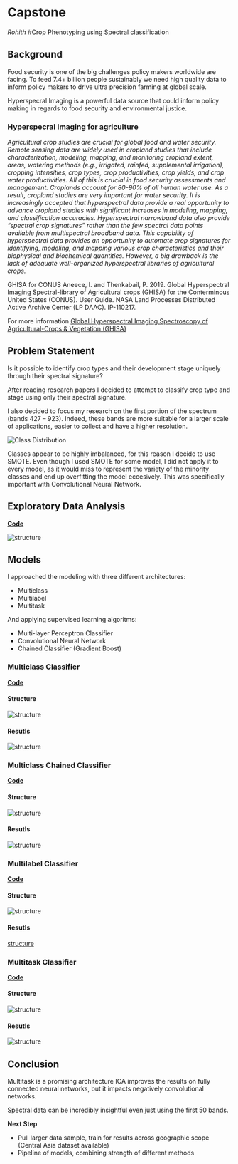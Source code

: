 # Capstone
*Rohith*
#Crop Phenotyping using Spectral classification

## Background

Food security is one of the big challenges policy makers worldwide are facing.
To feed 7.4+ billion people sustainably we need high quality data to inform policy makers to drive ultra precision farming at global scale.

Hyperspecral Imaging is a powerful data source that could inform policy making in regards to food security and environmental justice.

### Hyperspecral Imaging for agriculture

_Agricultural crop studies are crucial for global food and water security. Remote sensing data are widely used in cropland studies that include characterization, modeling, mapping, and monitoring cropland extent, areas, watering methods (e.g., irrigated, rainfed, supplemental irrigation), cropping intensities, crop types, crop productivities, crop yields, and crop water productivities. All of this is crucial in food security assessments and management. Croplands account for 80-90% of all human water use. As a result, cropland studies are very important for water security. It is increasingly accepted that hyperspectral data provide a real opportunity to advance cropland studies with significant increases in modeling, mapping, and classification accuracies. Hyperspectral narrowband data also provide “spectral crop signatures” rather than the few spectral data points available from multispectral broadband data. This capability of hyperspectral data provides an opportunity to automate crop signatures for identifying, modeling, and mapping various crop characteristics and their biophysical and biochemical quantities. However, a big drawback is the lack of adequate well-organized hyperspectral libraries of agricultural crops._ 

GHISA for CONUS
Aneece, I. and Thenkabail, P. 2019. Global Hyperspectral Imaging Spectral-library of Agricultural crops (GHISA) for the Conterminous United States (CONUS). User Guide. NASA Land Processes Distributed Active Archive Center (LP DAAC). IP-110217.

For more information [Global Hyperspectral Imaging Spectroscopy of Agricultural-Crops & Vegetation (GHISA)](https://www.usgs.gov/centers/wgsc/science/global-hyperspectral-imaging-spectroscopy-agricultural-crops-vegetation-ghisa?qt-science_center_objects=0#qt-science_center_objects)


## Problem Statement

Is it possible to identify crop types and their development stage uniquely through their spectral signature? 

After reading research papers I decided to attempt to classify crop type and stage using only their spectral signature.

I also decided to focus my research on the first portion of the spectrum (bands 427 – 923). Indeed, these bands are more suitable for a larger scale of applications, easier to collect and  have a higher resolution.

![Class Distribution](./img/class_bar.png)

Classes appear to be highly imbalanced, for this reason I decide to use SMOTE. Even though I used SMOTE for some model, I did not apply it to every model, as it would miss to represent the variety of the minority classes and end up overfitting the model eccesively. This was specifically important with Convolutional Neural Network.

## Exploratory Data Analysis
[**Code**](./code/exploratory_data_analysis.ipynb)

![structure](./img/field.png)

## Models
I approached the modeling with three different architectures:
- Multiclass
- Multilabel
- Multitask

And applying supervised learning algoritms:
- Multi-layer Perceptron Classifier
- Convolutional Neural Network
- Chained Classifier (Gradient Boost)

### Multiclass Classifier
[**Code**](./code/multiclass_500_bands.ipynb)

#### Structure
![structure](./img/mcs.jpeg)

#### Resutls
![structure](./img/mcr.jpeg)

### Multiclass Chained Classifier
[**Code**](./code/multiclass_chained_500_bands.ipynb)
#### Structure
![structure](./img/mccs.jpeg)

#### Resutls
![structure](./img/mccr.jpeg)

### Multilabel Classifier
[**Code**](./code/multilabel_mlp_500_bands.ipynb)
#### Structure
![structure](./img/mls.jpeg)

#### Resutls
[structure](./img/mlr.jpeg)

### Multitask Classifier
[**Code**](./code/multitask_cnn_500_bands.ipynb)
#### Structure
![structure](./img/mts.jpeg)

#### Resutls
![structure](./img/mtr.jpeg)

## Conclusion

Multitask is a promising architecture
ICA improves the results on fully connected neural networks, but it impacts negatively convolutional networks.

Spectral data can be incredibly insightful even just using the first 50 bands.

**Next Step** 
- Pull larger data sample, train for results across geographic scope (Central Asia dataset available)
- Pipeline of models, combining strength of different methods
